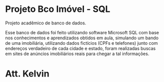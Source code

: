 # Projeto Bco Imóvel - SQL
Projeto acadêmico de banco de dados.

Esse banco de dados foi feito utilizando software Microsoft SQL com base nos conhecimentos e aprendizados obtidos em aula, simulando um bando de uma imobiliária, utilizando dados fictícios (CPFs e telefones) junto com endereços verdadeiro de cada cidade e estado, foram realizadas buscas em sites de anúncios imobiliários reais para chegar a tal informações.

# Att. Kelvin

